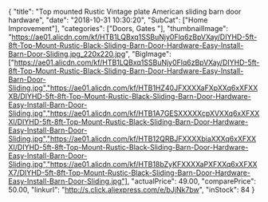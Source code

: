 {
	"title": "Top mounted Rustic Vintage plate American sliding barn door hardware",
	"date": "2018-10-31 10:30:20",
	"SubCat": ["Home Improvement"],
	"categories": ["Doors, Gates "],
	"thumbnailImage": "https://ae01.alicdn.com/kf/HTB1LQBxq1SSBuNjy0Flq6zBpVXay/DIYHD-5ft-8ft-Top-Mount-Rustic-Black-Sliding-Barn-Door-Hardware-Easy-Install-Barn-Door-Sliding.jpg_220x220.jpg",
	"BigImage": ["https://ae01.alicdn.com/kf/HTB1LQBxq1SSBuNjy0Flq6zBpVXay/DIYHD-5ft-8ft-Top-Mount-Rustic-Black-Sliding-Barn-Door-Hardware-Easy-Install-Barn-Door-Sliding.jpg","https://ae01.alicdn.com/kf/HTB1HZ40JFXXXXaFXpXXq6xXFXXXB/DIYHD-5ft-8ft-Top-Mount-Rustic-Black-Sliding-Barn-Door-Hardware-Easy-Install-Barn-Door-Sliding.jpg","https://ae01.alicdn.com/kf/HTB1A7GESXXXXXcpXVXXq6xXFXXXl/DIYHD-5ft-8ft-Top-Mount-Rustic-Black-Sliding-Barn-Door-Hardware-Easy-Install-Barn-Door-Sliding.jpg","https://ae01.alicdn.com/kf/HTB12QRBJFXXXXbiaXXXq6xXFXXXI/DIYHD-5ft-8ft-Top-Mount-Rustic-Black-Sliding-Barn-Door-Hardware-Easy-Install-Barn-Door-Sliding.jpg","https://ae01.alicdn.com/kf/HTB18bZyKFXXXXaPXFXXq6xXFXXX7/DIYHD-5ft-8ft-Top-Mount-Rustic-Black-Sliding-Barn-Door-Hardware-Easy-Install-Barn-Door-Sliding.jpg"],
	"actualPrice": 49.00,
	"comparePrice": 50.00,
	"linkurl": "http://s.click.aliexpress.com/e/bJjNk7bw",
	"inStock": 84
}
